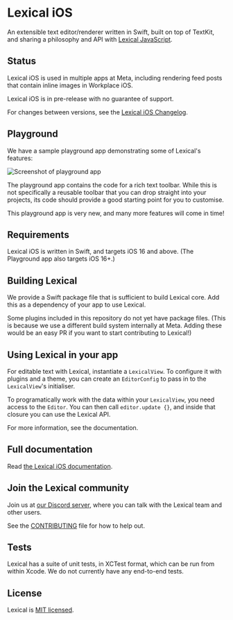# Lexical iOS

An extensible text editor/renderer written in Swift, built on top of TextKit, and sharing a philosophy and API with [Lexical JavaScript](https://lexical.dev).

## Status

Lexical iOS is used in multiple apps at Meta, including rendering feed posts that contain inline images in Workplace iOS.

Lexical iOS is in pre-release with no guarantee of support.

For changes between versions, see the [Lexical iOS Changelog](https://github.com/facebook/lexical-ios/blob/main/Lexical/Documentation.docc/Changelog.md).

## Playground

We have a sample playground app demonstrating some of Lexical's features:

![Screenshot of playground app](docs/resources/playground.png)

The playground app contains the code for a rich text toolbar. While this is not specifically a reusable toolbar that you can drop straight into your projects, its code should provide a good starting point for you to customise.

This playground app is very new, and many more features will come in time!

## Requirements
Lexical iOS is written in Swift, and targets iOS 16 and above. (The Playground app also targets iOS 16+.)

## Building Lexical
We provide a Swift package file that is sufficient to build Lexical core. Add this as a dependency of your app to use Lexical.

Some plugins included in this repository do not yet have package files. (This is because we use a different build system internally at Meta. Adding these would be an easy PR if you want to start contributing to Lexical!)

## Using Lexical in your app
For editable text with Lexical, instantiate a `LexicalView`. To configure it with plugins and a theme, you can create an `EditorConfig` to pass in to the `LexicalView`'s initialiser.

To programatically work with the data within your `LexicalView`, you need access to the `Editor`. You can then call `editor.update {}`, and inside that closure you can use the Lexical API.

For more information, see the documentation.

## Full documentation
Read [the Lexical iOS documentation](https://facebook.github.io/lexical-ios/documentation/lexical/). 

## Join the Lexical community
Join us at [our Discord server](https://discord.gg/KmG4wQnnD9), where you can talk with the Lexical team and other users.

See the [CONTRIBUTING](CONTRIBUTING.md) file for how to help out.

## Tests
Lexical has a suite of unit tests, in XCTest format, which can be run from within Xcode. We do not currently have any end-to-end tests.

## License
Lexical is [MIT licensed](https://github.com/facebook/lexical/blob/main/LICENSE).
